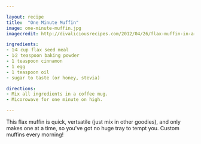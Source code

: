 ```yaml
---

layout: recipe
title:  "One Minute Muffin"
image: one-minute-muffin.jpg
imagecredit: http://divaliciousrecipes.com/2012/04/26/flax-muffin-in-a-mug-in-a-minute-low-carb-and-gluten-free/

ingredients:
- 1⁄4 cup flax seed meal
- 1⁄2 teaspoon baking powder
- 1 teaspoon cinnamon
- 1 egg
- 1 teaspoon oil
- sugar to taste (or honey, stevia)

directions:
- Mix all ingredients in a coffee mug.
- Micorowave for one minute on high.

---
```


This flax muffin is quick, vertsatile (just mix in other goodies), and only makes one at a time, so you've got no huge tray to tempt you. Custom muffins every morning!